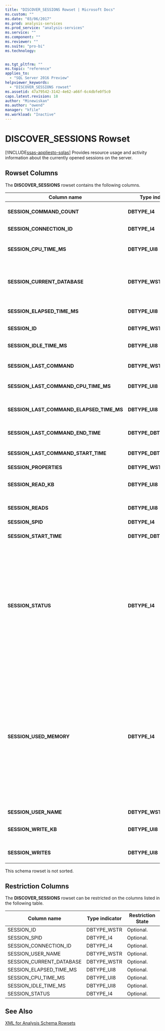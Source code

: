 ```yaml
---
title: "DISCOVER_SESSIONS Rowset | Microsoft Docs"
ms.custom: ""
ms.date: "03/06/2017"
ms.prod: analysis-services
ms.prod_service: "analysis-services"
ms.service: ""
ms.component: ""
ms.reviewer: ""
ms.suite: "pro-bi"
ms.technology: 
  

ms.tgt_pltfrm: ""
ms.topic: "reference"
applies_to: 
  - "SQL Server 2016 Preview"
helpviewer_keywords: 
  - "DISCOVER_SESSIONS rowset"
ms.assetid: 47a79542-3142-4e62-a66f-6c4dbfe0f5c0
caps.latest.revision: 18
author: "Minewiskan"
ms.author: "owend"
manager: "kfile"
ms.workload: "Inactive"
---
```

# DISCOVER_SESSIONS Rowset
[!INCLUDE[ssas-appliesto-sqlas](../../../includes/ssas-appliesto-sqlas.md)]
  Provides resource usage and activity information about the currently opened sessions on the server.  
  
## Rowset Columns  
 The **DISCOVER_SESSIONS** rowset contains the following columns.  
  
|Column name|Type indicator|Length|Description|  
|-----------------|--------------------|------------|-----------------|  
|**SESSION_COMMAND_COUNT**|**DBTYPE_I4**||The number of commands that started execution since the beginning of the session.|  
|**SESSION_CONNECTION_ID**|**DBTYPE_I4**||The connection identifier for the session.|  
|**SESSION_CPU_TIME_MS**|**DBTYPE_UI8**||The CPU time, in milliseconds, consumed by all requests since the beginning of the session.|  
|**SESSION_CURRENT_DATABASE**|**DBTYPE_WSTR**||The name of the database that is being used by the current command execution, or the database that was used by the last command executed.|  
|**SESSION_ELAPSED_TIME_MS**|**DBTYPE_UI8**||Elapsed time, in milliseconds, since the start of the session.|  
|**SESSION_ID**|**DBTYPE_WSTR**||The session unique identifier, as a GUID.|  
|**SESSION_IDLE_TIME_MS**|**DBTYPE_UI8**||The idle time, in milliseconds, since the start of the session.|  
|**SESSION_LAST_COMMAND**|**DBTYPE_WSTR**||The text of the current command executing or the last command executed.|  
|**SESSION_LAST_COMMAND_CPU_TIME_MS**|**DBTYPE_UI8**||The CPU time, in milliseconds, consumed by **SESSION_LAST_COMMAND**.|  
|**SESSION_LAST_COMMAND_ELAPSED_TIME_MS**|**DBTYPE_UI8**||The elapsed time, in milliseconds, since the start of **SESSION_LAST_COMMAND**.|  
|**SESSION_LAST_COMMAND_END_TIME**|**DBTYPE_DBTIMESTAMP**||The UTC server time at the moment the last command finished executing.|  
|**SESSION_LAST_COMMAND_START_TIME**|**DBTYPE_DBTIMESTAMP**||The UTC server time at the moment the last command started executing.|  
|**SESSION_PROPERTIES**|**DBTYPE_WSTR**||Reserved for future use.|  
|**SESSION_READ_KB**|**DBTYPE_UI8**||The accumulated value of data read from disk, in kilobytes, since the start of the session.|  
|**SESSION_READS**|**DBTYPE_UI8**||The accumulated number of disk reads since the start of the session.|  
|**SESSION_SPID**|**DBTYPE_I4**||The session ID.|  
|**SESSION_START_TIME**|**DBTYPE_DBTIMESTAMP**||The date and time the session started as UTC time to the server.|  
|**SESSION_STATUS**|**DBTYPE_I4**||The activity status of the session.<br /><br /> 0 means "Idle": No current activity is ongoing.<br /><br /> 1 means "Active": The session is executing some requested task.<br /><br /> 2 means is "Blocked": The session is waiting for some resource to continue executing the suspended task.<br /><br /> 3 means "Cancelled": The session has been tagged as cancelled.|  
|**SESSION_USED_MEMORY**|**DBTYPE_I4**||The current size of memory used by the session in kilobytes. The value reported is RAM usage by SPID, with no distinction between shrinkable and non-shrinkable memory. Unlike other DMVS that report on memory usage, DISCOVER_SESSIONS does not break out memory usage by category.<br /><br /> Note that SESSION_USED_MEMORY tends to under-report actual memory usage because it excludes objects shared across multiple sessions.  Only those objects that are unique to the session are represented in the memory calculation.|  
|**SESSION_USER_NAME**|**DBTYPE_WSTR**||The session user name.|  
|**SESSION_WRITE_KB**|**DBTYPE_UI8**||The accumulated value of data written to disk, in kilobytes, since the start of the session.|  
|**SESSION_WRITES**|**DBTYPE_UI8**||The accumulated number of disk writes since the start of the session.|  
  
 This schema rowset is not sorted.  
  
## Restriction Columns  
 The **DISCOVER_SESSIONS** rowset can be restricted on the columns listed in the following table.  
  
|Column name|Type indicator|Restriction State|  
|-----------------|--------------------|-----------------------|  
|SESSION_ID|DBTYPE_WSTR|Optional.|  
|SESSION_SPID|DBTYPE_I4|Optional.|  
|SESSION_CONNECTION_ID|DBTYPE_I4|Optional.|  
|SESSION_USER_NAME|DBTYPE_WSTR|Optional.|  
|SESSION_CURRENT_DATABASE|DBTYPE_WSTR|Optional.|  
|SESSION_ELAPSED_TIME_MS|DBTYPE_UI8|Optional.|  
|SESSION_CPU_TIME_MS|DBTYPE_UI8|Optional.|  
|SESSION_IDLE_TIME_MS|DBTYPE_UI8|Optional.|  
|SESSION_STATUS|DBTYPE_I4|Optional.|  
  
## See Also  
 [XML for Analysis Schema Rowsets](../../../analysis-services/schema-rowsets/xml/xml-for-analysis-schema-rowsets.md)  
  
  
